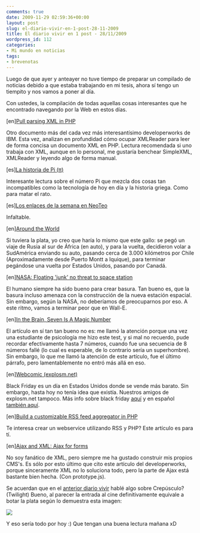 ```yaml
---
comments: true
date: 2009-11-29 02:59:36+00:00
layout: post
slug: el-diario-vivir-en-1-post-28-11-2009
title: El diario vivir en 1 post - 28/11/2009
wordpress_id: 112
categories:
- Mi mundo en noticias
tags:
- brevenotas
---
```


Luego de que ayer y anteayer no tuve tiempo de preparar un compilado de noticias debido a que estaba trabajando en mi tesis, ahora sí tengo un tiempito y nos vamos a poner al día. 

Con ustedes, la compilación de todas aquellas cosas interesantes que he encontrado navegando por la Web en estos días.
<!-- more -->


[en][Pull parsing XML in PHP](http://www.ibm.com/developerworks/xml/library/x-pullparsingphp.html?ca=dgr-twtrPullParsPHPdth-X&S_TACT=105AGY83&S_CMP=TWDW)


Otro documento más del cada vez más interesantísimo developerworks de IBM. Esta vez, analizan en profundidad cómo ocupar XMLReader para leer de forma concisa un documento XML en PHP. Lectura recomendada si uno trabaja con XML, aunque en lo personal, me gustaría benchear SimpleXML, XMLReader y leyendo algo de forma manual. 



[es][La historia de Pi (π)](http://www.neoteo.com/la-historia-de-pi.neo)


Interesante lectura sobre el número Pi que mezcla dos cosas tan incompatibles como la tecnología de hoy en día y la historia griega. Como para matar el rato. 



[es][Los enlaces de la semana en NeoTeo](http://www.neoteo.com/enlaces-recomendados-de-la-semana-n-27.neo)


Infaltable. 



[en][Around the World](http://englishrussia.com/?p=6600)


Si tuviera la plata, yo creo que haría lo mismo que este gallo: se pegó un viaje de Rusia al sur de África (en auto), y para la vuelta, decidieron volar a SudAmérica enviando su auto, pasando cerca de 3.000 kilómetros por Chile (Aproximadamente desde Puerto Montt a Iquique), para terminar pegándose una vuelta por Estados Unidos, pasando por Canadá. 



[en][NASA: Floating 'junk' no threat to space station](http://www.physorg.com/news178645573.html)


El humano siempre ha sido bueno para crear basura. Tan bueno es, que la basura incluso amenaza con la construcción de la nueva estación espacial. Sin embargo, según la NASA, no deberíamos de preocuparnos por eso. A este ritmo, vamos a terminar peor que en Wall-E. 



[en][In the Brain, Seven Is A Magic Number](http://www.physorg.com/news178220995.html)


El artículo en sí tan tan bueno no es: me llamó la atención porque una vez una estudiante de psicología me hizo este test, y si mal no recuerdo, pude recordar efectivamente hasta 7 números, cuando fue una secuencia de 8 números fallé (lo cual es esperable, de lo contrario sería un superhombre). Sin embargo, lo que me llamó la atención de este artículo, fue el último párrafo, pero lamentablemente no entró más allá en eso. 



[en][Webcomic (explosm.net)](http://www.explosm.net/comics/1872/)


Black Friday es un día en Estados Unidos donde se vende más barato. Sin embargo, hasta hoy no tenía idea que existía. Nuestros amigos de explosm.net tampoco. Más info sobre black friday [aquí](http://www.geekwithlaptop.com/apple-to-offer-black-friday-deals-in-the-uk) y en español [también aquí](http://www.chw.net/2009/11/ya-comenzo-el-viernes-negro/). 



[en][Build a customizable RSS feed aggregator in PHP](http://www.ibm.com/developerworks/web/library/wa-aj-rssphp/index.html?ca=dgr-twtrAjaxRSSdth-A&S_TACT=105AGY83&S_CMP=TWDW)


Te interesa crear un webservice utilizando RSS y PHP? Este artículo es para tí. 



[en][Ajax and XML: Ajax for forms](http://www.ibm.com/developerworks/web/library/x-ajaxxml9/index.html?ca=dgr-twtrPHPAjaxFormsdth-WD&S_TACT=105AGY83&S_CMP=TWDW)


No soy fanático de XML, pero siempre me ha gustado construir mis propios CMS's. Es sólo por esto último que cito este artículo del developerworks, porque sinceramente XML no lo soluciona todo, pero la parte de Ajax está bastante bien hecha. (Con prototype.js). 

Se acuerdan que en el [anterior diario vivir](http://blog.unreal4u.com/2009/11/el-diario-vivir-en-1-post-25-11-2009/) hablé algo sobre Crepúsculo? (Twilight) Bueno, al parecer la entrada al cine definitivamente equivale a botar la plata según lo demuestra esta imagen: 


![](http://img522.imageshack.us/img522/803/15442125097514936910792.jpg)



Y eso sería todo por hoy :) Que tengan una buena lectura mañana xD 
